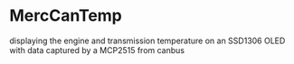 # MercCanTemp
displaying the engine and transmission temperature on an SSD1306 OLED with data captured by a MCP2515 from canbus
